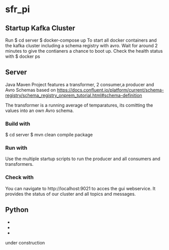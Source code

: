 # sfr_pi

## Startup Kafka Cluster
Run 
$ cd server
$ docker-compose up 
To start all docker containers and the kafka cluster including a schema registry with avro. Wait for around 2 minutes to give the contianers a chance to boot up.
Check the health status with $ docker ps

## Server
Java Maven Project features a transformer, 2 consumer,a producer and Avro Schemas based on https://docs.confluent.io/platform/current/schema-registry/schema_registry_onprem_tutorial.html#schema-definition

The transformer is a running average of temparatures, its comitting the values into an own Avro schema.

### Build with 
$ cd server
$ mvn clean compile package

### Run with 
Use the multiple startup scripts to run the producer and all consumers and transformers.

### Check with
You can navigate to http://localhost:9021 to acces the gui webservice. It provides the status of our cluster and all topics and messages.

## Python 

-
-
-
under construction



